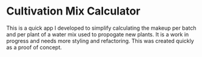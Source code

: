 # Cultivation Mix Calculator

This is a quick app I developed to simplify calculating the makeup per batch and per plant of a water mix used to propogate new plants. It is a work in progress and needs more styling and refactoring. This was created quickly as a proof of concept.
